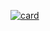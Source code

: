 

[![card](https://github-readme-stats.vercel.app/api?username=IagoACPereira&theme=tokyonight&show_icons=true)](https://github.com/anuraghazra/github-readme-stats)

<!--
**IagoACPereira/IagoACPereira** is a ✨ _special_ ✨ repository because its `README.md` (this file) appears on your GitHub profile.

Here are some ideas to get you started:

- 🔭 I’m currently working on ...
- 🌱 I’m currently learning ...
- 👯 I’m looking to collaborate on ...
- 🤔 I’m looking for help with ...
- 💬 Ask me about ...
- 📫 How to reach me: ...
- 😄 Pronouns: ...
- ⚡ Fun fact: ...
-->
